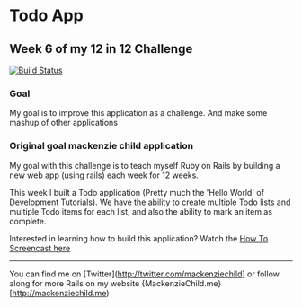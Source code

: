 Todo App
=======



## Week 6 of my 12 in 12 Challenge

[![Build Status](https://travis-ci.org/mosleymos/Todo-App.svg?branch=master)](https://travis-ci.org/mosleymos/Todo-App)

### Goal

My goal is to improve this application as a challenge. And make some mashup of other applications

### Original goal mackenzie child application

My goal with this challenge is to teach myself Ruby on Rails by building a new web app (using rails) each week for 12 weeks.

This week I built a Todo application (Pretty much the 'Hello World' of Development Tutorials). We have the ability to create multiple Todo lists and multiple Todo items for each list, and also the ability to mark an item as complete.

Interested in learning how to build this application? Watch the [How To Screencast here](https://www.youtube.com/channel/UCfWZwsP8trUy5uHJg8gcGIQ)

---

You can find me on [Twitter](http://twitter.com/mackenziechild] or follow along for more Rails on my website {MackenzieChild.me}[http://mackenziechild.me)
